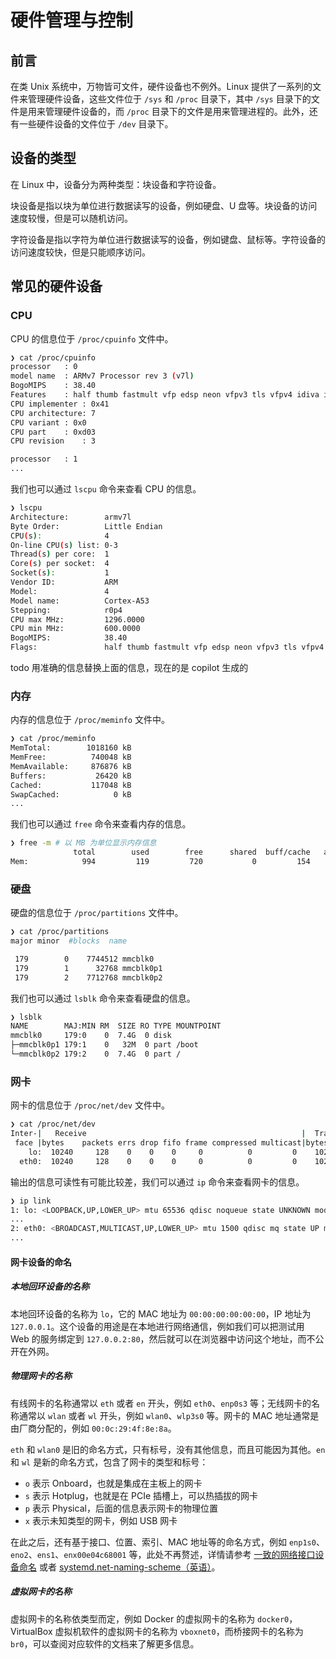 # 硬件管理与控制

## 前言

在类 Unix 系统中，万物皆可文件，硬件设备也不例外。Linux 提供了一系列的文件来管理硬件设备，这些文件位于 `/sys` 和 `/proc` 目录下，其中 `/sys` 目录下的文件是用来管理硬件设备的，而 `/proc` 目录下的文件是用来管理进程的。此外，还有一些硬件设备的文件位于 `/dev` 目录下。

## 设备的类型

在 Linux 中，设备分为两种类型：块设备和字符设备。

块设备是指以块为单位进行数据读写的设备，例如硬盘、U 盘等。块设备的访问速度较慢，但是可以随机访问。

字符设备是指以字符为单位进行数据读写的设备，例如键盘、鼠标等。字符设备的访问速度较快，但是只能顺序访问。

## 常见的硬件设备

### CPU

CPU 的信息位于 `/proc/cpuinfo` 文件中。

```bash
❯ cat /proc/cpuinfo
processor	: 0
model name	: ARMv7 Processor rev 3 (v7l)
BogoMIPS	: 38.40
Features	: half thumb fastmult vfp edsp neon vfpv3 tls vfpv4 idiva idivt vfpd32 lpae evtstrm crc32
CPU implementer	: 0x41
CPU architecture: 7
CPU variant	: 0x0
CPU part	: 0xd03
CPU revision	: 3

processor	: 1
...
```

我们也可以通过 `lscpu` 命令来查看 CPU 的信息。

```bash
❯ lscpu
Architecture:        armv7l
Byte Order:          Little Endian
CPU(s):              4
On-line CPU(s) list: 0-3
Thread(s) per core:  1
Core(s) per socket:  4
Socket(s):           1
Vendor ID:           ARM
Model:               4
Model name:          Cortex-A53
Stepping:            r0p4
CPU max MHz:         1296.0000
CPU min MHz:         600.0000
BogoMIPS:            38.40
Flags:               half thumb fastmult vfp edsp neon vfpv3 tls vfpv4 idiva idivt vfpd32 lpae evtstrm crc32
```

todo 用准确的信息替换上面的信息，现在的是 copilot 生成的

### 内存

内存的信息位于 `/proc/meminfo` 文件中。

```bash
❯ cat /proc/meminfo
MemTotal:        1018160 kB
MemFree:          740048 kB
MemAvailable:     876876 kB
Buffers:           26420 kB
Cached:           117048 kB
SwapCached:            0 kB
...
```

我们也可以通过 `free` 命令来查看内存的信息。

```bash
❯ free -m # 以 MB 为单位显示内存信息
              total        used        free      shared  buff/cache   available
Mem:            994         119         720           0         154         834
```

### 硬盘

硬盘的信息位于 `/proc/partitions` 文件中。

```bash
❯ cat /proc/partitions
major minor  #blocks  name

 179        0    7744512 mmcblk0
 179        1      32768 mmcblk0p1
 179        2    7712768 mmcblk0p2
```

我们也可以通过 `lsblk` 命令来查看硬盘的信息。

```bash
❯ lsblk
NAME        MAJ:MIN RM  SIZE RO TYPE MOUNTPOINT
mmcblk0     179:0    0  7.4G  0 disk
├─mmcblk0p1 179:1    0   32M  0 part /boot
└─mmcblk0p2 179:2    0  7.4G  0 part /
```

### 网卡

网卡的信息位于 `/proc/net/dev` 文件中。

```bash
❯ cat /proc/net/dev
Inter-|   Receive                                                |  Transmit
 face |bytes    packets errs drop fifo frame compressed multicast|bytes    packets errs drop fifo colls carrier compressed
    lo:  10240     128    0    0    0     0          0         0    10240     128    0    0    0     0       0          0
  eth0:  10240     128    0    0    0     0          0         0    10240     128    0    0    0     0       0          0
```

输出的信息可读性有可能比较差，我们可以通过 `ip` 命令来查看网卡的信息。

```bash
❯ ip link
1: lo: <LOOPBACK,UP,LOWER_UP> mtu 65536 qdisc noqueue state UNKNOWN mode DEFAULT group default qlen 1000
...
2: eth0: <BROADCAST,MULTICAST,UP,LOWER_UP> mtu 1500 qdisc mq state UP mode DEFAULT group default qlen 1000
...
```

#### 网卡设备的命名

##### 本地回环设备的名称

本地回环设备的名称为 `lo`，它的 MAC 地址为 `00:00:00:00:00:00`，IP 地址为 `127.0.0.1`。这个设备的用途是在本地进行网络通信，例如我们可以把测试用 Web 的服务绑定到 `127.0.0.2:80`，然后就可以在浏览器中访问这个地址，而不公开在外网。

##### 物理网卡的名称

有线网卡的名称通常以 `eth` 或者 `en` 开头，例如 `eth0`、`enp0s3` 等；无线网卡的名称通常以 `wlan` 或者 `wl` 开头，例如 `wlan0`、`wlp3s0` 等。网卡的 MAC 地址通常是由厂商分配的，例如 `00:0c:29:4f:8e:8a`。

`eth` 和 `wlan0` 是旧的命名方式，只有标号，没有其他信息，而且可能因为其他。`en` 和 `wl` 是新的命名方式，包含了网卡的类型和标号：

- `o` 表示 Onboard，也就是集成在主板上的网卡
- `s` 表示 Hotplug，也就是在 PCIe 插槽上，可以热插拔的网卡
- `p` 表示 Physical，后面的信息表示网卡的物理位置
- `x` 表示未知类型的网卡，例如 USB 网卡

在此之后，还有基于接口、位置、索引、MAC 地址等的命名方式，例如 `enp1s0`、`eno2`、`ens1`、`enx00e04c68001` 等，此处不再赘述，详情请参考 [一致的网络接口设备命名](https://access.redhat.com/documentation/zh-cn/red_hat_enterprise_linux/9/html/configuring_and_managing_networking/consistent-network-interface-device-naming_configuring-and-managing-networking#network-interface-device-naming-hierarchy_consistent-network-interface-device-naming) 或者 [systemd.net-naming-scheme（英语）](https://www.freedesktop.org/software/systemd/man/systemd.net-naming-scheme.html)。
##### 虚拟网卡的名称

虚拟网卡的名称依类型而定，例如 Docker 的虚拟网卡的名称为 `docker0`，VirtualBox 虚拟机软件的虚拟网卡的名称为 `vboxnet0`，而桥接网卡的名称为 `br0`，可以查阅对应软件的文档来了解更多信息。
